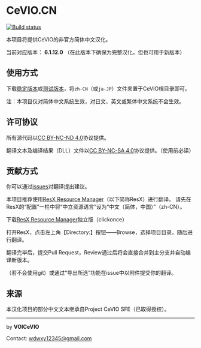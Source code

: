 # CeVIO.CN
[![Build status](https://ci.appveyor.com/api/projects/status/imr3qtv8rm5d5509/branch/master?svg=true)](https://ci.appveyor.com/project/UlyssesWu/cevio-cn/build/artifacts)

本项目将提供CeVIO的非官方简体中文汉化。

当前对应版本： **6.1.12.0** （在此版本下确保为完整汉化，但也可用于新版本）

## 使用方式

下载[稳定版本](https://github.com/VOICeVIO/CeVIO.CN/releases)或[测试版本](https://ci.appveyor.com/project/UlyssesWu/cevio-cn/build/artifacts)，将`zh-CN`（或`ja-JP`）文件夹置于CeVIO根目录即可。

注：本项目仅对简体中文系统生效，对日文、英文或繁体中文系统不会生效。

## 许可协议

所有源代码以[CC BY-NC-ND 4.0](https://creativecommons.org/licenses/by-nc-nd/4.0/)协议提供。

翻译文本及编译结果（DLL）文件以[CC BY-NC-SA 4.0](https://github.com/VOICeVIO/CeVIO.CN/blob/master/CeVIO.SFE.Signer/CeVIO.CN.LICENSE.txt)协议提供。（使用前必读）

## 贡献方式

你可以通过[issues](https://github.com/VOICeVIO/CeVIO.CN/issues)对翻译提出建议。

本项目推荐使用[ResX Resource Manager](https://github.com/tom-englert/ResXResourceManager)（以下简称ResX）进行翻译。
请先在ResX的“配置”一栏中将“中立资源语言”设为“中文（简体，中国）”（zh-CN）。

下载[ResX Resource Manager](https://clickonce-tom-englert.azurewebsites.net/ResXResourceManager/ResXManager.application)独立版（clickonce）

打开ResX，点击左上角【Directory:】按钮——Browse，选择项目目录，随后进行翻译。

翻译完毕后，提交Pull Request，Review通过后将会直接合并到主分支并自动编译新版本。

（若不会使用git）或通过“导出所选”功能在issue中以附件提交你的翻译。

## 来源

本汉化项目的部分中文文本继承自Project CeVIO SFE（已取得授权）。

---

by **VOICeVIO**

Contact: wdwxy12345@gmail.com
